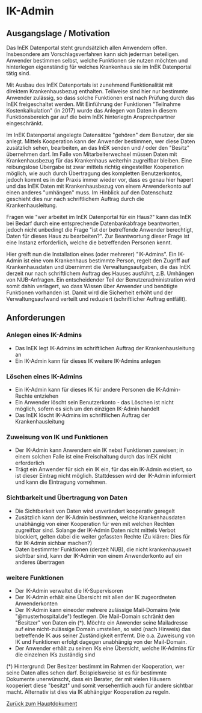 # IK-Admin

## Ausgangslage / Motivation

Das InEK Datenportal steht grundsätzlich allen Anwendern offen. 
Insbesondere am Vorschlagsverfahren kann sich jederman beteiligen.
Anwender bestimmen selbst, welche Funktionen sie nutzen möchten und hinterlegen eigenständig für welches Krankenhaus sie im InEK Datenportal tätig sind.

Mit Ausbau des InEK Datenportals ist zunehmend Funktionalität mit direktem Krankenhausbezug enthalten.
Teilweise sind hier nur bestimmte Anwender zulässig, so dass solche Funktionen erst nach Prüfung durch das InEK freigeschaltet werden.
Mit Einführung der Funktionen "Teilnahme Kostenkalkulation" (in 2017) wurde das Anlegen von Daten in diesem Funktionsbereich gar auf die beim InEK hinterlegtn Ansprechpartner eingeschränkt.

Im InEK Datenportal angelegte Datensätze "gehören" dem Benutzer, der sie anlegt.
Mittels Kooperation kann der Anwender bestimmen, wer diese Daten zusätzlich sehen, bearbeiten, an das InEK senden und / oder den "Besitz" übernehmen darf.
Im Falle von Mitarbeiterwechsel müssen Daten mit Krankenhausbezug für das Krankenhaus weiterhin zugreifbar bleiben.
Eine reibungslose Übergabe ist zwar mittels richtig eingestellter Kooperation möglich, wie auch durch Übertragung des kompletten Benutzerkontos, 
jedoch kommt es in der Praxis immer wieder vor, dass es genau hier hapert und das InEK Daten mit Krankenhausbezug von einem Anwenderkonto auf einen anderes "umhängen" muss.
Im Hinblick auf den Datenschutz geschieht dies nur nach schriftlichem Auftrag durch die Krankenhausleitung.

Fragen wie "wer arbeitet im InEK Datenportal für ein Haus?" kann das InEK bei Bedarf durch eine entsprechende Datenbankabfrage beantworten, 
jedoch nicht unbedingt die Frage "ist der betreffende Anwender berechtigt, Daten für dieses Haus zu bearbeiten?". 
Zur Beantwortung dieser Frage ist eine Instanz erforderlich, welche die betreffenden Personen kennt.

Hier greift nun die Installation eines (oder mehrerer) "IK-Admins".
Ein IK-Admin ist eine vom Krankenhaus bestimmte Person, regelt den Zugriff auf Krankenhausdaten und übernimmt die Verwaltungsaufgaben, 
die das InEK derzeit nur nach schriftlichem Auftrag des Hauses ausführt, z.B. Umhängen von NUB-Anfragen.
Ein entscheidender Teil der Benutzeradministration wird somit dahin verlagert, wo dass Wissen über Anwender und benötigte Funktionen vorhanden ist.
Damit wird die Sicherheit erhöht und der Verwaltungsaufwand verteilt und reduziert (schriftlicher Auftrag entfällt).

## Anforderungen

### Anlegen eines IK-Admins

- Das InEK legt IK-Admins im schriftlichen Auftrag der Krankenhausleitung an
- Ein IK-Admin kann für dieses IK weitere IK-Admins anlegen

### Löschen eines IK-Admins

- Ein IK-Admin kann für dieses IK für andere Personen die IK-Admin-Rechte entziehen
- Ein Anwender löscht sein Benutzerkonto - das Löschen ist nicht möglich, sofern es sich um den einzigen IK-Admin handelt
- Das InEK löscht IK-Admins im schriftlichen Auftrag der Krankenhausleitung

### Zuweisung von IK und Funktionen

- Der IK-Admin kann Anwendern ein IK nebst Funktionen zuweisen; in einem solchen Falle ist eine Freischaltung durch das InEK nicht erforderlich
- Trägt ein Anwender für sich ein IK ein, für das ein IK-Admin existiert, so ist dieser Eintrag nicht möglich. Stattdessen wird der IK-Admin informiert und kann die Eintragung vornehmen.

### Sichtbarkeit und Übertragung von Daten

- Die Sichtbarkeit von Daten wird unverändert kooperativ geregelt
- Zusätzlich kann der IK-Admin bestimmen, welche Krankenhausdaten unabhängig von einer Kooperation für wen mit welchen Rechten zugreifbar sind. Solange der IK-Admin Daten nicht mittels Verbot blockiert, gelten dabei die weiter gefassten Rechte (Zu klären: Dies für für IK-Admin sichbar machen?)
- Daten bestimmter Funktionen (derzeit NUB), die nicht krankenhausweit sichtbar sind, kann der IK-Admin von einem Anwenderkonto auf ein anderes übertragen

### weitere Funktionen

- Der IK-Admin verwaltet die IK-Supervisoren
- Der IK-Admin erhält eine Übersicht mit allen der IK zugeordneten Anwenderkonten
- Der IK-Admin kann eineoder mehrere zulässige Mail-Domains (wie "@musterhospital.de") festlegen. Die Mail-Domain schränkt den "Besitzer" von Daten ein (*). Möchte ein Anwender seine Mailadresse auf eine nicht-zulässige Domain umstellen, so wird (nach Hinweis) das betreffende IK aus seiner Zuständigkeit entfernt. Die o.a. Zuweisung von IK und Funktionen erfolgt dagegen unabhängig von der Mail-Domain.
- Der Anwender erhält zu seinen IKs eine Übersicht, welche IK-Admins für die einzelnen IKs zuständig sind

(*) Hintergrund:
Der Besitzer bestimmt im Rahmen der Kooperation, wer seine Daten alles sehen darf. 
Beispielsweise ist es für bestimmte Dokumente unerwünscht, dass ein Berater, der mit vielen Häusern kooperiert diese "besitzt" und somit versehentlich auch für andere sichtbar macht.
Alternativ ist dies via IK abhängiger Kooperation zu regeln.




[Zurück zum Hauptdokument](DataPortal.md#FunctionalRequirements)